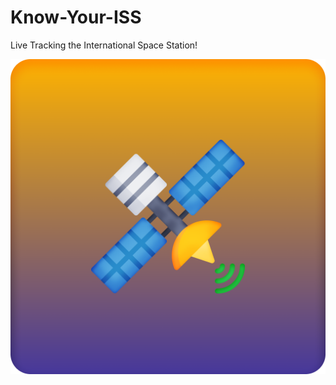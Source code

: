 # Know-Your-ISS
Live Tracking the International Space Station!


![alt text](https://github.com/INESHJ/Know-Your-ISS/blob/master/ICON.png)
